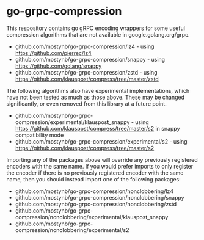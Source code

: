 # go-grpc-compression

This respository contains go gRPC encoding wrappers for some useful compression
algorithms that are not available in google.golang.org/grpc.

* github.com/mostynb/go-grpc-compression/lz4 - using https://github.com/pierrec/lz4
* github.com/mostynb/go-grpc-compression/snappy - using https://github.com/golang/snappy
* github.com/mostynb/go-grpc-compression/zstd - using https://github.com/klauspost/compress/tree/master/zstd

The following algorithms also have experimental implementations, which have
not been tested as much as those above. These may be changed significantly, or
even removed from this library at a future point.

* github.com/mostynb/go-grpc-compression/experimental/klauspost_snappy - using https://github.com/klauspost/compress/tree/master/s2
  in snappy compatibility mode
* github.com/mostynb/go-grpc-compression/experimental/s2 - using https://github.com/klauspost/compress/tree/master/s2

Importing any of the packages above will override any previously registered
encoders with the same name. If you would prefer imports to only register
the encoder if there is no previously registered encoder with the same name,
then you should instead import one of the following packages:

* github.com/mostynb/go-grpc-compression/nonclobbering/lz4
* github.com/mostynb/go-grpc-compression/nonclobbering/snappy
* github.com/mostynb/go-grpc-compression/nonclobbering/zstd
* github.com/mostynb/go-grpc-compression/nonclobbering/experimental/klauspost_snappy
* github.com/mostynb/go-grpc-compression/nonclobbering/experimental/s2
